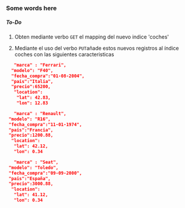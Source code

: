 ### Some words here

##### To-Do

1. Obten mediante verbo `GET` el mapping del nuevo indice 'coches'

2. Mediante el uso del verbo `PUT`añade estos nuevos registros al índice coches con las siguientes caracteristicas

```json
   "marca" : "Ferrari",
  "modelo": "F40",
  "fecha_compra":"01-08-2004",
  "pais":"Italia",
  "precio":65200,
   "location":  
    "lat": 42.83,
    "lon": 12.83
```
 ```json    
    "marca" : "Renault",
  "modelo": "R16",
  "fecha_compra":"11-01-1974",
  "pais":"Francia",
  "precio":1200.88,
   "location":  
    "lat": 42.12,
    "lon": 0.34
 ```
 ```json   
    "marca" : "Seat",
  "modelo": "Toledo",
  "fecha_compra":"09-09-2000",
  "pais":"España",
  "precio":3000.88,
   "location":  
    "lat": 41.12,
    "lon": 0.34
```
